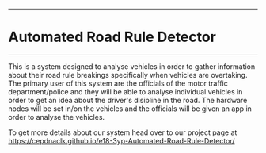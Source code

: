 ___
# Automated Road Rule Detector
___

This is a system designed to analyse vehicles in order to gather information about their road rule breakings specifically when vehicles are overtaking. The primary user of this system are the officials of the motor traffic department/police and they will be able to analyse individual vehicles in order to get an idea about the driver's disipline in the road. The hardware nodes will be set in/on the vehicles and the officials will be given an app in order to analyse the vehicles.

To get more details about our system head over to our project page at https://cepdnaclk.github.io/e18-3yp-Automated-Road-Rule-Detector/
